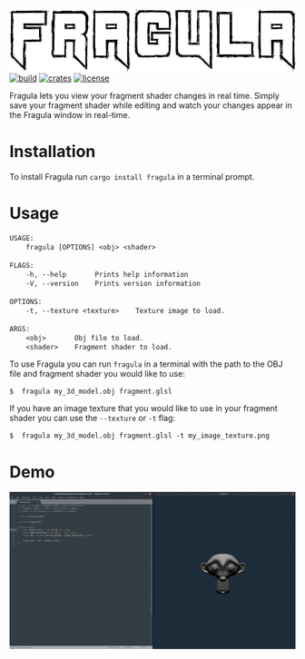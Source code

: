 ![header](header.png "Fragula")
[![build](https://img.shields.io/travis/com/mandeep/fragula?style=flat-square)](https://travis-ci.com/mandeep/fragula) [![crates](https://img.shields.io/crates/v/fragula?style=flat-square)](https://crates.io/crates/fragula) [![license](https://img.shields.io/crates/l/fragula?style=flat-square)](https://crates.io/crates/fragula)

Fragula lets you view your fragment shader changes in real time. Simply save your fragment
shader while editing and watch your changes appear in the Fragula window in real-time.

Installation
============

To install Fragula run `cargo install fragula` in a terminal prompt.

Usage
=====
```
USAGE:
    fragula [OPTIONS] <obj> <shader>

FLAGS:
    -h, --help       Prints help information
    -V, --version    Prints version information

OPTIONS:
    -t, --texture <texture>    Texture image to load.

ARGS:
    <obj>       Obj file to load.
    <shader>    Fragment shader to load.
```

To use Fragula you can run `fragula` in a terminal with the path to the
OBJ file and fragment shader you would like to use:

    $  fragula my_3d_model.obj fragment.glsl

If you have an image texture that you would like to use in your
fragment shader you can use the `--texture` or `-t` flag:

    $  fragula my_3d_model.obj fragment.glsl -t my_image_texture.png

Demo
====
![demo](demo.gif)
